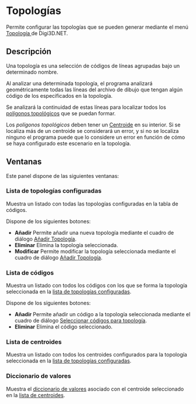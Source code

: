 # Topologías

Permite configurar las topologías que se pueden generar mediante el menú [Topología ](../../../digi3d.net/ventana-de-dibujo/menus/topologia.md)de Digi3D.NET.

## Descripción

Una topología es una selección de códigos de líneas agrupadas bajo un determinado nombre. 

Al analizar una determinada topología, el programa analizará geométricamente todas las líneas del archivo de dibujo que tengan algún código de los especificados en la topología.

Se analizará la continuidad de estas líneas para localizar todos los [polígonos topológicos](poligonos-topologicos.md) que se puedan formar.

Los _polígonos topológicos_ deben tener un [Centroide](centroide.md) en su interior. Si se localiza más de un centroide se considerará un error, y si no se localiza ninguno el programa puede que lo considere un error en función de cómo se haya configurado este escenario en la topología.

## Ventanas

Este panel dispone de las siguientes ventanas:

### Lista de topologías configuradas

Muestra un listado con todas las topologías configuradas en la tabla de códigos.

Dispone de los siguientes botones:

* **Añadir** Permite añadir una nueva topología mediante el cuadro de diálogo [Añadir Topología](anadir-topologia.md). 
* **Eliminar** Elimina la topología seleccionada.
* **Modificar** Permite modificar la topología seleccionada mediante el cuadro de diálogo [Añadir Topología](anadir-topologia.md). 

### Lista de códigos

Muestra un listado con todos los códigos con los que se forma la topología seleccionada en la [lista de topologías configuradas](./#lista-de-topologias-configuradas).

Dispone de los siguientes botones:

* **Añadir** Permite añadir un código a la topología seleccionada mediante el cuadro de diálogo [Seleccionar códigos para topología](seleccionar-codigos-para-topologia.md). 
* **Eliminar** Elimina el código seleccionado.

### Lista de centroides 

Muestra un listado con todos los centroides configurados para la topología seleccionada en la [lista de topologías configuradas](./#lista-de-topologias-configuradas).

### Diccionario de valores

Muestra el [diccionario de valores](centroide.md#diccionario-de-valores) asociado con el centroide seleccionado en la [lista de centroides](./#lista-de-centroides).

